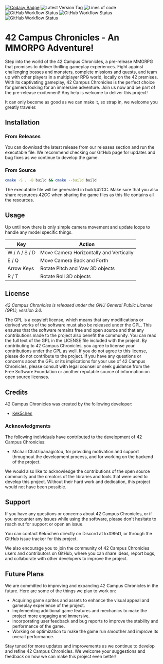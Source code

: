 [![Codacy Badge](https://app.codacy.com/project/badge/Grade/fc979589fab342ad8611799e63a312a7)](https://app.codacy.com/gh/Kek5chen/42_campus_chronicles/dashboard?utm_source=gh&utm_medium=referral&utm_content=&utm_campaign=Badge_grade)
![Latest Version Tag](https://img.shields.io/github/v/tag/kek5chen/42_campus_chronicles?label=version&style=flat-square)
![Lines of code](https://img.shields.io/tokei/lines/github/kek5chen/42_campus_chronicles?style=flat-square)\
![GitHub Workflow Status](https://img.shields.io/github/actions/workflow/status/Kek5chen/42_campus_chronicles/cmake-linux-platform.yml?event=create&label=Linux%20Build&style=flat-square)
![GitHub Workflow Status](https://img.shields.io/github/actions/workflow/status/Kek5chen/42_campus_chronicles/cmake-osx-platform.yml?event=create&label=OSX%20Build&style=flat-square)
![GitHub Workflow Status](https://img.shields.io/github/actions/workflow/status/Kek5chen/42_campus_chronicles/cmake-win-platform.yml?event=create&label=Windows%20Build&style=flat-square)

# 42 Campus Chronicles - An MMORPG Adventure!
Step into the world of the 42 Campus Chronicles, a pre-release MMORPG that promises to deliver thrilling gameplay experiences. Fight against challenging bosses and monsters, complete missions and quests, and team up with other players in a multiplayer RPG world, locally on the 42 premises. With its captivating gameplay, 42 Campus Chronicles is the perfect choice for gamers looking for an immersive adventure. Join us now and be part of the pre-release excitement! Any help is welcome to deliver this project!

It can only become as good as we can make it, so strap in, we welcome you greatly traveler.

## Installation

### From Releases
You can download the latest release from our releases section and run the executable file. We recommend checking our GitHub page for updates and bug fixes as we continue to develop the game.

### From Source
```bash
cmake -S . -B build && cmake --build build
```
The executable file will be generated in build/42CC. Make sure that you also share resources.42CC when sharing the game files as this file contains all the resources.

## Usage
Up until now there is only simple camera movement and update loops to handle any model specific things.

|Key              | Action                                 |
|-----------------|----------------------------------------|
|W / A / S / D    | Move Camera Horizontally and Vertically|
|E / Q            | Move Camera Back and Forth             |
|Arrow Keys       | Rotate Pitch and Yaw 3D objects        |
|R / T            | Rotate Roll 3D objects                 |

## License

*42 Campus Chronicles is released under the GNU General Public License (GPL), version 3.0.*

The GPL is a copyleft license, which means that any modifications or derived works of the software must also be released under the GPL. This ensures that the software remains free and open source and that any contributions made to the project also benefit the community.
You can read the full text of the GPL in the LICENSE file included with the project.
By contributing to 42 Campus Chronicles, you agree to license your contributions under the GPL as well. If you do not agree to this license, please do not contribute to the project.
If you have any questions or concerns about the GPL or its implications for your use of 42 Campus Chronicles, please consult with legal counsel or seek guidance from the Free Software Foundation or another reputable source of information on open source licenses.

## Credits

42 Campus Chronicles was created by the following developer:

-   [Kek5chen](https://github.com/Kek5chen)

### Acknowledgments

The following individuals have contributed to the development of 42 Campus Chronicles:

-   Michail Chatzipanagiotou, for providing motivation and support throughout the development process, and for working on the backend of the project.

We would also like to acknowledge the contributions of the open source community and the creators of the libraries and tools that were used to develop this project. Without their hard work and dedication, this project would not have been possible.

## Support

If you have any questions or concerns about 42 Campus Chronicles, or if you encounter any issues while using the software, please don't hesitate to reach out for support or open an issue.

You can contact Kek5chen directly on Discord at kx#9941, or through the GitHub issue tracker for this project.

We also encourage you to join the community of 42 Campus Chronicles users and contributors on GitHub, where you can share ideas, report bugs, and collaborate with other developers to improve the project.

## Future Plans

We are committed to improving and expanding 42 Campus Chronicles in the future. Here are some of the things we plan to work on:

-   Acquiring game sprites and assets to enhance the visual appeal and gameplay experience of the project.
-   Implementing additional game features and mechanics to make the project more engaging and immersive.
-   Incorporating user feedback and bug reports to improve the stability and performance of the game.
-   Working on optimization to make the game run smoother and improve its overall performance.

Stay tuned for more updates and improvements as we continue to develop and refine 42 Campus Chronicles. We welcome your suggestions and feedback on how we can make this project even better!
